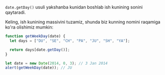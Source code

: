 `date.getDay()` usuli yakshanba kunidan boshlab ish kunining sonini qaytaradi.

Keling, ish kunining massivini tuzamiz, shunda biz kunning nomini raqamiga ko'ra olishimiz mumkin:

```js run demo
function getWeekDay(date) {
  let days = ["DU", "SE", "CH", "PA", "JU", "SH", "YA"];

  return days[date.getDay()];
}

let date = new Date(2014, 0, 3); // 3 Jan 2014
alert(getWeekDay(date)); // JU
```
